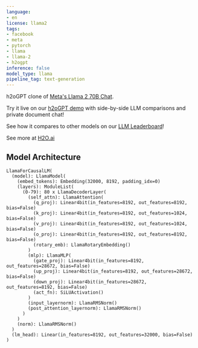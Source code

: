 ```yaml
---
language:
- en
license: llama2
tags:
- facebook
- meta
- pytorch
- llama
- llama-2
- h2ogpt
inference: false
model_type: llama
pipeline_tag: text-generation
---
```


h2oGPT clone of [Meta's Llama 2 70B Chat](https://huggingface.co/meta-llama/Llama-2-70b-chat-hf).

Try it live on our [h2oGPT demo](https://gpt.h2o.ai) with side-by-side LLM comparisons and private document chat!

See how it compares to other models on our [LLM Leaderboard](https://evalgpt.ai/)!

See more at [H2O.ai](https://h2o.ai/)


## Model Architecture

```
LlamaForCausalLM(
  (model): LlamaModel(
    (embed_tokens): Embedding(32000, 8192, padding_idx=0)
    (layers): ModuleList(
      (0-79): 80 x LlamaDecoderLayer(
        (self_attn): LlamaAttention(
          (q_proj): Linear4bit(in_features=8192, out_features=8192, bias=False)
          (k_proj): Linear4bit(in_features=8192, out_features=1024, bias=False)
          (v_proj): Linear4bit(in_features=8192, out_features=1024, bias=False)
          (o_proj): Linear4bit(in_features=8192, out_features=8192, bias=False)
          (rotary_emb): LlamaRotaryEmbedding()
        )
        (mlp): LlamaMLP(
          (gate_proj): Linear4bit(in_features=8192, out_features=28672, bias=False)
          (up_proj): Linear4bit(in_features=8192, out_features=28672, bias=False)
          (down_proj): Linear4bit(in_features=28672, out_features=8192, bias=False)
          (act_fn): SiLUActivation()
        )
        (input_layernorm): LlamaRMSNorm()
        (post_attention_layernorm): LlamaRMSNorm()
      )
    )
    (norm): LlamaRMSNorm()
  )
  (lm_head): Linear(in_features=8192, out_features=32000, bias=False)
)
```